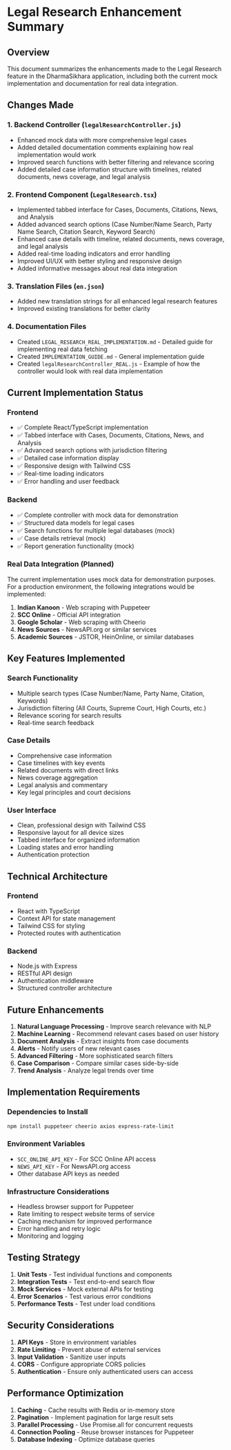 # Legal Research Enhancement Summary

## Overview
This document summarizes the enhancements made to the Legal Research feature in the DharmaSikhara application, including both the current mock implementation and documentation for real data integration.

## Changes Made

### 1. Backend Controller (`legalResearchController.js`)
- Enhanced mock data with more comprehensive legal cases
- Added detailed documentation comments explaining how real implementation would work
- Improved search functions with better filtering and relevance scoring
- Added detailed case information structure with timelines, related documents, news coverage, and legal analysis

### 2. Frontend Component (`LegalResearch.tsx`)
- Implemented tabbed interface for Cases, Documents, Citations, News, and Analysis
- Added advanced search options (Case Number/Name Search, Party Name Search, Citation Search, Keyword Search)
- Enhanced case details with timeline, related documents, news coverage, and legal analysis
- Added real-time loading indicators and error handling
- Improved UI/UX with better styling and responsive design
- Added informative messages about real data integration

### 3. Translation Files (`en.json`)
- Added new translation strings for all enhanced legal research features
- Improved existing translations for better clarity

### 4. Documentation Files
- Created `LEGAL_RESEARCH_REAL_IMPLEMENTATION.md` - Detailed guide for implementing real data fetching
- Created `IMPLEMENTATION_GUIDE.md` - General implementation guide
- Created `legalResearchController_REAL.js` - Example of how the controller would look with real data implementation

## Current Implementation Status

### Frontend
- ✅ Complete React/TypeScript implementation
- ✅ Tabbed interface with Cases, Documents, Citations, News, and Analysis
- ✅ Advanced search options with jurisdiction filtering
- ✅ Detailed case information display
- ✅ Responsive design with Tailwind CSS
- ✅ Real-time loading indicators
- ✅ Error handling and user feedback

### Backend
- ✅ Complete controller with mock data for demonstration
- ✅ Structured data models for legal cases
- ✅ Search functions for multiple legal databases (mock)
- ✅ Case details retrieval (mock)
- ✅ Report generation functionality (mock)

### Real Data Integration (Planned)
The current implementation uses mock data for demonstration purposes. For a production environment, the following integrations would be implemented:

1. **Indian Kanoon** - Web scraping with Puppeteer
2. **SCC Online** - Official API integration
3. **Google Scholar** - Web scraping with Cheerio
4. **News Sources** - NewsAPI.org or similar services
5. **Academic Sources** - JSTOR, HeinOnline, or similar databases

## Key Features Implemented

### Search Functionality
- Multiple search types (Case Number/Name, Party Name, Citation, Keywords)
- Jurisdiction filtering (All Courts, Supreme Court, High Courts, etc.)
- Relevance scoring for search results
- Real-time search feedback

### Case Details
- Comprehensive case information
- Case timelines with key events
- Related documents with direct links
- News coverage aggregation
- Legal analysis and commentary
- Key legal principles and court decisions

### User Interface
- Clean, professional design with Tailwind CSS
- Responsive layout for all device sizes
- Tabbed interface for organized information
- Loading states and error handling
- Authentication protection

## Technical Architecture

### Frontend
- React with TypeScript
- Context API for state management
- Tailwind CSS for styling
- Protected routes with authentication

### Backend
- Node.js with Express
- RESTful API design
- Authentication middleware
- Structured controller architecture

## Future Enhancements

1. **Natural Language Processing** - Improve search relevance with NLP
2. **Machine Learning** - Recommend relevant cases based on user history
3. **Document Analysis** - Extract insights from case documents
4. **Alerts** - Notify users of new relevant cases
5. **Advanced Filtering** - More sophisticated search filters
6. **Case Comparison** - Compare similar cases side-by-side
7. **Trend Analysis** - Analyze legal trends over time

## Implementation Requirements

### Dependencies to Install
```bash
npm install puppeteer cheerio axios express-rate-limit
```

### Environment Variables
- `SCC_ONLINE_API_KEY` - For SCC Online API access
- `NEWS_API_KEY` - For NewsAPI.org access
- Other database API keys as needed

### Infrastructure Considerations
- Headless browser support for Puppeteer
- Rate limiting to respect website terms of service
- Caching mechanism for improved performance
- Error handling and retry logic
- Monitoring and logging

## Testing Strategy

1. **Unit Tests** - Test individual functions and components
2. **Integration Tests** - Test end-to-end search flow
3. **Mock Services** - Mock external APIs for testing
4. **Error Scenarios** - Test various error conditions
5. **Performance Tests** - Test under load conditions

## Security Considerations

1. **API Keys** - Store in environment variables
2. **Rate Limiting** - Prevent abuse of external services
3. **Input Validation** - Sanitize user inputs
4. **CORS** - Configure appropriate CORS policies
5. **Authentication** - Ensure only authenticated users can access

## Performance Optimization

1. **Caching** - Cache results with Redis or in-memory store
2. **Pagination** - Implement pagination for large result sets
3. **Parallel Processing** - Use Promise.all for concurrent requests
4. **Connection Pooling** - Reuse browser instances for Puppeteer
5. **Database Indexing** - Optimize database queries